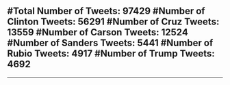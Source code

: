 #Total Number of Tweets: 97429 
#Number of Clinton Tweets: 56291
#Number of Cruz Tweets: 13559
#Number of Carson Tweets: 12524
#Number of Sanders Tweets: 5441
#Number of Rubio Tweets: 4917
#Number of Trump Tweets: 4692
---
---

